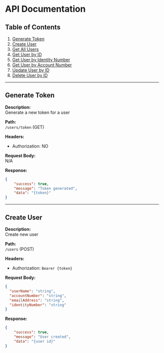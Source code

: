 # API Documentation

## Table of Contents

1. [Generate Token](#generate-token)
2. [Create User](#create-user)
3. [Get All Users](#get-all-users)
4. [Get User by ID](#get-user-by-id)
5. [Get User by Identity Number](#get-user-by-identity-number)
6. [Get User by Account Number](#get-user-by-account-number)
7. [Update User by ID](#update-user-by-id)
8. [Delete User by ID](#delete-user-by-id)

---

## Generate Token

**Description:**  
Generate a new token for a user

**Path:**  
`/users/token` (GET)

**Headers:**  
- Authorization: NO

**Request Body:**  
N/A

**Response:**  
```json
{
    "success": true,
    "message": "Token generated",
    "data": "{token}"
}
```
---

## Create User

**Description:**  
Create new user

**Path:**  
`/users` (POST)

**Headers:**  
- Authorization: `Bearer {token}`

**Request Body:**  
```json
{
  "userName": "string",
  "accountNumber": "string",
  "emailAddress": "string",
  "identityNumber": "string"
}
```

**Response:**  
```json
{
    "success": true,
    "message": "User created",
    "data": "{user id}"
}
```
